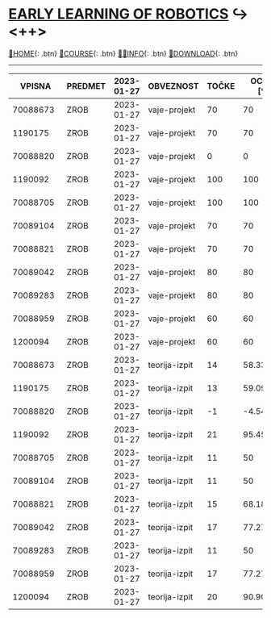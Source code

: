 # [EARLY LEARNING OF ROBOTICS](../index) ↪ <++>
[🏡HOME](../index){: .btn}
[📝COURSE](../Skripta/index.md){: .btn}
[👨‍🎓INFO](../info.html){: .btn}
[💾DOWNLOAD](../Presnemi/index){: .btn}

---

| VPISNA | PREDMET | 2023-01-27 | OBVEZNOST | TOČKE | OCENA [%] |
| ---- | ---- | ---- | ---- | ---- | ---- |
| 70088673   | ZROB | 2023-01-27 | vaje-projekt | 70 | 70 |
| 1190175   | ZROB | 2023-01-27 | vaje-projekt | 70 | 70 |
| 70088820   | ZROB | 2023-01-27 | vaje-projekt | 0 | 0 |
| 1190092   | ZROB | 2023-01-27 | vaje-projekt | 100 | 100 |
| 70088705   | ZROB | 2023-01-27 | vaje-projekt | 100 | 100 |
| 70089104   | ZROB | 2023-01-27 | vaje-projekt | 70 | 70 |
| 70088821   | ZROB | 2023-01-27 | vaje-projekt | 70 | 70 |
| 70089042   | ZROB | 2023-01-27 | vaje-projekt | 80 | 80 |
| 70089283   | ZROB | 2023-01-27 | vaje-projekt | 80 | 80 |
| 70088959   | ZROB | 2023-01-27 | vaje-projekt | 60 | 60 |
| 1200094   | ZROB | 2023-01-27 | vaje-projekt | 60 | 60 |
| 70088673   | ZROB | 2023-01-27 | teorija-izpit | 14 | 58.333333 |
| 1190175   | ZROB | 2023-01-27 | teorija-izpit | 13 | 59.090909 |
| 70088820   | ZROB | 2023-01-27 | teorija-izpit | -1 | -4.545455 |
| 1190092   | ZROB | 2023-01-27 | teorija-izpit | 21 | 95.454545 |
| 70088705   | ZROB | 2023-01-27 | teorija-izpit | 11 | 50 |
| 70089104   | ZROB | 2023-01-27 | teorija-izpit | 11 | 50 |
| 70088821   | ZROB | 2023-01-27 | teorija-izpit | 15 | 68.181818 |
| 70089042   | ZROB | 2023-01-27 | teorija-izpit | 17 | 77.272727 |
| 70089283   | ZROB | 2023-01-27 | teorija-izpit | 11 | 50 |
| 70088959   | ZROB | 2023-01-27 | teorija-izpit | 17 | 77.272727 |
| 1200094   | ZROB | 2023-01-27 | teorija-izpit | 20 | 90.909091 |



